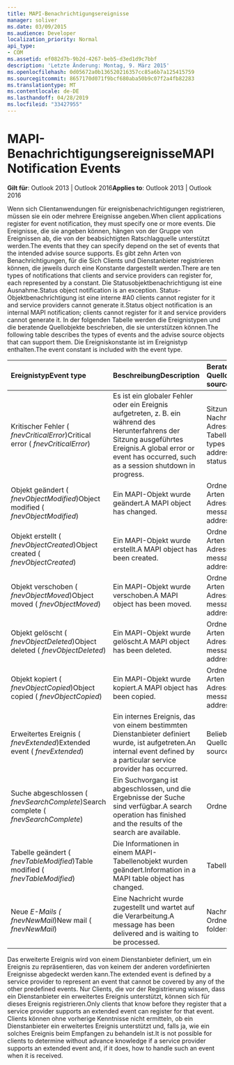 ```yaml
---
title: MAPI-Benachrichtigungsereignisse
manager: soliver
ms.date: 03/09/2015
ms.audience: Developer
localization_priority: Normal
api_type:
- COM
ms.assetid: ef082d7b-9b2d-4267-beb5-d3ed1d9c7bbf
description: 'Letzte Änderung: Montag, 9. März 2015'
ms.openlocfilehash: 0d05672a0b136520216357cc85a6b7a125415759
ms.sourcegitcommit: 8657170d071f9bcf680aba50b9c07f2a4fb82283
ms.translationtype: MT
ms.contentlocale: de-DE
ms.lasthandoff: 04/28/2019
ms.locfileid: "33427955"
---
```

# <a name="mapi-notification-events"></a><span data-ttu-id="351af-103">MAPI-Benachrichtigungsereignisse</span><span class="sxs-lookup"><span data-stu-id="351af-103">MAPI Notification Events</span></span>

  
  
<span data-ttu-id="351af-104">**Gilt für**: Outlook 2013 | Outlook 2016</span><span class="sxs-lookup"><span data-stu-id="351af-104">**Applies to**: Outlook 2013 | Outlook 2016</span></span> 
  
<span data-ttu-id="351af-105">Wenn sich Clientanwendungen für ereignisbenachrichtigungen registrieren, müssen sie ein oder mehrere Ereignisse angeben.</span><span class="sxs-lookup"><span data-stu-id="351af-105">When client applications register for event notification, they must specify one or more events.</span></span> <span data-ttu-id="351af-106">Die Ereignisse, die sie angeben können, hängen von der Gruppe von Ereignissen ab, die von der beabsichtigten Ratschlagquelle unterstützt werden.</span><span class="sxs-lookup"><span data-stu-id="351af-106">The events that they can specify depend on the set of events that the intended advise source supports.</span></span> <span data-ttu-id="351af-107">Es gibt zehn Arten von Benachrichtigungen, für die Sich Clients und Dienstanbieter registrieren können, die jeweils durch eine Konstante dargestellt werden.</span><span class="sxs-lookup"><span data-stu-id="351af-107">There are ten types of notifications that clients and service providers can register for, each represented by a constant.</span></span> <span data-ttu-id="351af-108">Die Statusobjektbenachrichtigung ist eine Ausnahme.</span><span class="sxs-lookup"><span data-stu-id="351af-108">Status object notification is an exception.</span></span> <span data-ttu-id="351af-109">Status-Objektbenachrichtigung ist eine interne #A0 clients cannot register for it and service providers cannot generate it.</span><span class="sxs-lookup"><span data-stu-id="351af-109">Status object notification is an internal MAPI notification; clients cannot register for it and service providers cannot generate it.</span></span> <span data-ttu-id="351af-110">In der folgenden Tabelle werden die Ereignistypen und die beratende Quellobjekte beschrieben, die sie unterstützen können.</span><span class="sxs-lookup"><span data-stu-id="351af-110">The following table describes the types of events and the advise source objects that can support them.</span></span> <span data-ttu-id="351af-111">Die Ereigniskonstante ist im Ereignistyp enthalten.</span><span class="sxs-lookup"><span data-stu-id="351af-111">The event constant is included with the event type.</span></span>
  
|<span data-ttu-id="351af-112">**Ereignistyp**</span><span class="sxs-lookup"><span data-stu-id="351af-112">**Event type**</span></span>|<span data-ttu-id="351af-113">**Beschreibung**</span><span class="sxs-lookup"><span data-stu-id="351af-113">**Description**</span></span>|<span data-ttu-id="351af-114">**Beraten von Quellobjekten**</span><span class="sxs-lookup"><span data-stu-id="351af-114">**Advise source objects**</span></span>|
|:-----|:-----|:-----|
|<span data-ttu-id="351af-115">Kritischer Fehler ( _fnevCriticalError_)</span><span class="sxs-lookup"><span data-stu-id="351af-115">Critical error ( _fnevCriticalError_)</span></span>  <br/> |<span data-ttu-id="351af-116">Es ist ein globaler Fehler oder ein Ereignis aufgetreten, z. B. ein während des Herunterfahrens der Sitzung ausgeführtes Ereignis.</span><span class="sxs-lookup"><span data-stu-id="351af-116">A global error or event has occurred, such as a session shutdown in progress.</span></span>  <br/> |<span data-ttu-id="351af-117">Sitzung, alle Arten von Nachrichtenspeicher- und Adressbuchobjekten, Tabelle, Status</span><span class="sxs-lookup"><span data-stu-id="351af-117">Session, all types of message store and address book objects, table, status</span></span>  <br/> |
|<span data-ttu-id="351af-118">Objekt geändert ( _fnevObjectModified_)</span><span class="sxs-lookup"><span data-stu-id="351af-118">Object modified ( _fnevObjectModified_)</span></span>  <br/> |<span data-ttu-id="351af-119">Ein MAPI-Objekt wurde geändert.</span><span class="sxs-lookup"><span data-stu-id="351af-119">A MAPI object has changed.</span></span>  <br/> |<span data-ttu-id="351af-120">Ordner, Nachrichten, alle Arten von Adressbuchobjekten</span><span class="sxs-lookup"><span data-stu-id="351af-120">Folders, messages, all types of address book objects</span></span>  <br/> |
|<span data-ttu-id="351af-121">Objekt erstellt ( _fnevObjectCreated_)</span><span class="sxs-lookup"><span data-stu-id="351af-121">Object created ( _fnevObjectCreated_)</span></span>  <br/> |<span data-ttu-id="351af-122">Ein MAPI-Objekt wurde erstellt.</span><span class="sxs-lookup"><span data-stu-id="351af-122">A MAPI object has been created.</span></span>  <br/> |<span data-ttu-id="351af-123">Ordner, Nachrichten, alle Arten von Adressbuchobjekten</span><span class="sxs-lookup"><span data-stu-id="351af-123">Folders, messages, all types of address book objects</span></span>  <br/> |
|<span data-ttu-id="351af-124">Objekt verschoben ( _fnevObjectMoved_)</span><span class="sxs-lookup"><span data-stu-id="351af-124">Object moved ( _fnevObjectMoved_)</span></span>  <br/> |<span data-ttu-id="351af-125">Ein MAPI-Objekt wurde verschoben.</span><span class="sxs-lookup"><span data-stu-id="351af-125">A MAPI object has been moved.</span></span>  <br/> |<span data-ttu-id="351af-126">Ordner, Nachrichten, alle Arten von Adressbuchobjekten</span><span class="sxs-lookup"><span data-stu-id="351af-126">Folders, messages, all types of address book objects</span></span>  <br/> |
|<span data-ttu-id="351af-127">Objekt gelöscht ( _fnevObjectDeleted_)</span><span class="sxs-lookup"><span data-stu-id="351af-127">Object deleted ( _fnevObjectDeleted_)</span></span>  <br/> |<span data-ttu-id="351af-128">Ein MAPI-Objekt wurde gelöscht.</span><span class="sxs-lookup"><span data-stu-id="351af-128">A MAPI object has been deleted.</span></span>  <br/> |<span data-ttu-id="351af-129">Ordner, Nachrichten, alle Arten von Adressbuchobjekten</span><span class="sxs-lookup"><span data-stu-id="351af-129">Folders, messages, all types of address book objects</span></span>  <br/> |
|<span data-ttu-id="351af-130">Objekt kopiert ( _fnevObjectCopied_)</span><span class="sxs-lookup"><span data-stu-id="351af-130">Object copied ( _fnevObjectCopied_)</span></span>  <br/> |<span data-ttu-id="351af-131">Ein MAPI-Objekt wurde kopiert.</span><span class="sxs-lookup"><span data-stu-id="351af-131">A MAPI object has been copied.</span></span>  <br/> |<span data-ttu-id="351af-132">Ordner, Nachrichten, alle Arten von Adressbuchobjekten</span><span class="sxs-lookup"><span data-stu-id="351af-132">Folders, messages, all types of address book objects</span></span>  <br/> |
|<span data-ttu-id="351af-133">Erweitertes Ereignis ( _fnevExtended_)</span><span class="sxs-lookup"><span data-stu-id="351af-133">Extended event ( _fnevExtended_)</span></span>  <br/> |<span data-ttu-id="351af-134">Ein internes Ereignis, das von einem bestimmten Dienstanbieter definiert wurde, ist aufgetreten.</span><span class="sxs-lookup"><span data-stu-id="351af-134">An internal event defined by a particular service provider has occurred.</span></span>  <br/> |<span data-ttu-id="351af-135">Beliebiges Advise-Quellobjekt</span><span class="sxs-lookup"><span data-stu-id="351af-135">Any advise source object</span></span>  <br/> |
|<span data-ttu-id="351af-136">Suche abgeschlossen ( _fnevSearchComplete_)</span><span class="sxs-lookup"><span data-stu-id="351af-136">Search complete ( _fnevSearchComplete_)</span></span>  <br/> |<span data-ttu-id="351af-137">Ein Suchvorgang ist abgeschlossen, und die Ergebnisse der Suche sind verfügbar.</span><span class="sxs-lookup"><span data-stu-id="351af-137">A search operation has finished and the results of the search are available.</span></span>  <br/> |<span data-ttu-id="351af-138">Ordner</span><span class="sxs-lookup"><span data-stu-id="351af-138">Folders</span></span>  <br/> |
|<span data-ttu-id="351af-139">Tabelle geändert ( _fnevTableModified_)</span><span class="sxs-lookup"><span data-stu-id="351af-139">Table modified ( _fnevTableModified_)</span></span>  <br/> |<span data-ttu-id="351af-140">Die Informationen in einem MAPI-Tabellenobjekt wurden geändert.</span><span class="sxs-lookup"><span data-stu-id="351af-140">Information in a MAPI table object has changed.</span></span>  <br/> |<span data-ttu-id="351af-141">Tabellen</span><span class="sxs-lookup"><span data-stu-id="351af-141">Tables</span></span>  <br/> |
|<span data-ttu-id="351af-142">Neue _E-Mails ( fnevNewMail_)</span><span class="sxs-lookup"><span data-stu-id="351af-142">New mail ( _fnevNewMail_)</span></span>  <br/> |<span data-ttu-id="351af-143">Eine Nachricht wurde zugestellt und wartet auf die Verarbeitung.</span><span class="sxs-lookup"><span data-stu-id="351af-143">A message has been delivered and is waiting to be processed.</span></span>  <br/> |<span data-ttu-id="351af-144">Nachrichtenspeicher, Ordner</span><span class="sxs-lookup"><span data-stu-id="351af-144">Message store, folders</span></span>  <br/> |
   
<span data-ttu-id="351af-145">Das erweiterte Ereignis wird von einem Dienstanbieter definiert, um ein Ereignis zu repräsentieren, das von keinem der anderen vordefinierten Ereignisse abgedeckt werden kann.</span><span class="sxs-lookup"><span data-stu-id="351af-145">The extended event is defined by a service provider to represent an event that cannot be covered by any of the other predefined events.</span></span> <span data-ttu-id="351af-146">Nur Clients, die vor der Registrierung wissen, dass ein Dienstanbieter ein erweitertes Ereignis unterstützt, können sich für dieses Ereignis registrieren.</span><span class="sxs-lookup"><span data-stu-id="351af-146">Only clients that know before they register that a service provider supports an extended event can register for that event.</span></span> <span data-ttu-id="351af-147">Clients können ohne vorherige Kenntnisse nicht ermitteln, ob ein Dienstanbieter ein erweitertes Ereignis unterstützt und, falls ja, wie ein solches Ereignis beim Empfangen zu behandeln ist.</span><span class="sxs-lookup"><span data-stu-id="351af-147">It is not possible for clients to determine without advance knowledge if a service provider supports an extended event and, if it does, how to handle such an event when it is received.</span></span>
  

